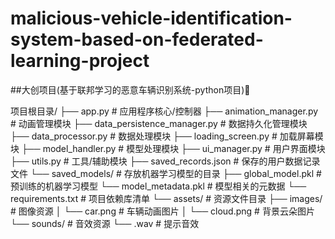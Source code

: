 # malicious-vehicle-identification-system-based-on-federated-learning-project

##大创项目(基于联邦学习的恶意车辆识别系统-python项目)🚗

项目根目录/
├── app.py                        # 应用程序核心/控制器
├── animation_manager.py          # 动画管理模块 
├── data_persistence_manager.py   # 数据持久化管理模块
├── data_processor.py             # 数据处理模块 
├── loading_screen.py             # 加载屏幕模块
├── model_handler.py              # 模型处理模块 
├── ui_manager.py                 # 用户界面模块 
├── utils.py                      # 工具/辅助模块
├── saved_records.json            # 保存的用户数据记录文件
└── saved_models/                 # 存放机器学习模型的目录
    ├── global_model.pkl          # 预训练的机器学习模型
    └── model_metadata.pkl        # 模型相关的元数据
└── requirements.txt              # 项目依赖库清单
└── assets/                       # 资源文件目录
    ├── images/                   # 图像资源
    │   └── car.png               # 车辆动画图片
    │   └── cloud.png             # 背景云朵图片
    └── sounds/                   # 音效资源
        └── .wav                  # 提示音效 
